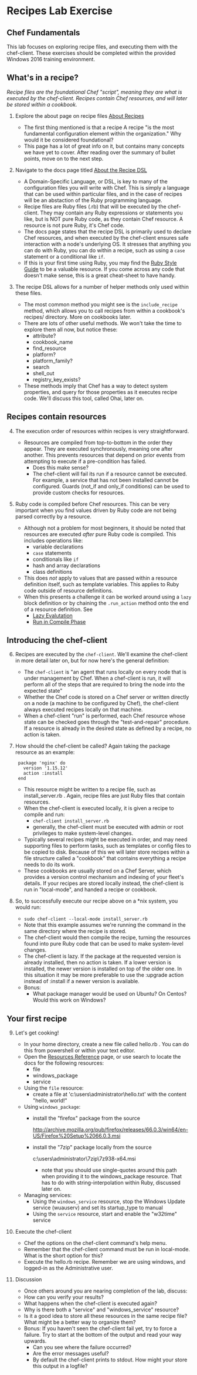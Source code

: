 # Recipes Lab Exercise
## Chef Fundamentals

This lab focuses on exploring recipe files, and executing them with the chef-client. These exercises should be completed within the provided Windows 2016 training environment.

## What's in a recipe?

_Recipe files are the foundational Chef "script", meaning they are what is executed by the chef-client. Recipes contain Chef resources, and will later be stored within a cookbook._

1. Explore the about page on recipe files [About Recipes](https://docs.chef.io/recipes.html)
   * The first thing mentioned is that a recipe A recipe "is the most fundamental configuration element within the organization." Why would it be considered foundational?
   * This page has a lot of great info on it, but contains many concepts we have yet to cover. After reading over the summary of bullet points, move on to the next step.

2. Navigate to the docs page titled [About the Recipe DSL](https://docs.chef.io/dsl_recipe.html)
   * A Domain-Specific Language, or DSL, is key to many of the configuration files you will write with Chef. This is simply a language that can be used within particular files, and in the case of recipes will be an abstaction of the Ruby programming language.
   * Recipe files are Ruby files (.rb) that will be executed by the chef-client. They may contain any Ruby expressions or statements you like, but is NOT pure Ruby code, as they contain Chef resource. A resource is not pure Ruby, it's Chef code.
   * The docs page states that the recipe DSL is primarily used to declare Chef resources, and when executed by the chef-client ensures safe interaction with a node's underlying OS. It stresses that anything you can do with Ruby, you can do within a recipe, such as using a `case` statement or a conditional like `if`.
   * If this is your first time using Ruby, you may find the [Ruby Style Guide](https://docs.chef.io/ruby.html) to be a valuable resource. If you come across any code that doesn't make sense, this is a great cheat-sheet to have handy.

3. The recipe DSL allows for a number of helper methods only used within these files.
   * The most common method you might see is the `include_recipe` method, which allows you to call recipes from within a cookbook's recipes/ directory. More on cookbooks later.
   * There are lots of other useful methods. We won't take the time to explore them all now, but notice these:
     * attribute?
     * cookbook_name
     * find_resource
     * platform?
     * platform_family?
     * search
     * shell_out
     * registry_key_exists?
   * These methods imply that Chef has a way to detect system properties, and query for those properties as it executes recipe code. We'll discuss this tool, called Ohai, later on.

## Recipes contain resources

4. The execution order of resources within recipes is very straightforward.
   * Resources are compiled from top-to-bottom in the order they appear. They are executed synchronously, meaning one after another. This prevents resources that depend on prior events from attempting to execute if a pre-condition has failed.
     * Does this make sense?
     * The chef-client will fail its run if a resource cannot be executed. For example, a service that has not been installed cannot be configured. Guards (not_if and only_if conditions) can be used to provide custom checks for resources.

5. Ruby code is compiled before Chef resources. This can be very important when you find values driven by Ruby code are not being parsed correctly by a resource.

   * Although not a problem for most beginners, it should be noted that resources are executed _after_ pure Ruby code is compiled. This includes operations like:
     * variable declarations
     * `case` statements
     * conditionals like `if`
     * hash and array declarations
     * class definitions
   * This does _not_ apply to values that are passed within a resource definition itself, such as template variables. This applies to Ruby code outside of resource definitions.
   * When this presents a challenge it can be worked around using a `lazy` block definition or by chaining the `.run_action` method onto the end of a resource definition. See
     * [Lazy Evalutation](https://docs.chef.io/resource_reference.html#lazy-evaluation)
     * [Run in Compile Phase](https://docs.chef.io/resource_reference.html#run-in-compile-phase)

## Introducing the chef-client

6. Recipes are executed by the `chef-client`. We'll examine the chef-client in more detail later on, but for now here's the general definition:
   * The `chef-client` is "an agent that runs locally on every node that is under management by Chef. When a chef-client is run, it will perform all of the steps that are required to bring the node into the expected state"
   * Whether the Chef code is stored on a Chef server or written directly on a node (a machine to be configured by Chef), the chef-client always executed recipes locally on that machine.
   * When a chef-client "run" is performed, each Chef resource whose state can be checked goes through the "test-and-repair" procedure. If a resource is already in the desired state as defined by a recipe, no action is taken.

7. How should the chef-client be called? Again taking the package resource as an example:
   ```
    package 'nginx' do
      version '1.15.12'
      action :install
    end
   ```
   * This resource might be written to a recipe file, such as install_server.rb . Again, recipe files are just Ruby files that contain resources.
   * When the chef-client is executed locally, it is given a recipe to compile and run:
     * `chef-client install_server.rb`
     * generally, the chef-client must be executed with admin or root privileges to make system-level changes.
   * Typically several recipes might be executed in order, and may need supporting files to perform tasks, such as templates or config files to be copied to disk. Because of this we will later store recipes within a file structure called a "cookbook" that contains everything a recipe needs to do its work.
   * These cookbooks are usually stored on a Chef Server, which provides a version control mechanism and indexing of your fleet's details. If your recipes are stored locally instead, the chef-client is run in "local-mode", and handed a recipe or cookbook. 

8. So, to successfully execute our recipe above on a *nix system, you would run:
    * `sudo chef-client --local-mode install_server.rb`
    * Note that this example assumes we're running the command in the same directory where the recipe is stored.
    * The chef-client would then compile the recipe, turning the resources found into pure Ruby code that can be used to make system-level changes.
    * The chef-client is lazy. If the package at the requested version is already installed, then no action is taken. If a lower version is installed, the newer version is installed on top of the older one. In this situation it may be more preferable to use the :upgrade action instead of :install if a newer version is available.
    * Bonus:
      * What package manager would be used on Ubuntu? On Centos? Would this work on Windows?

## Your first recipe

9. Let's get cooking! 
   * In your home directory, create a new file called hello.rb . You can do this from powershell or within your text editor.
   * Open the [Resources Reference](https://docs.chef.io/resource_reference.html) page, or use search to locate the docs for the following resources:
     * file
     * windows_package
     * service
   * Using the `file` resource:
     * create a file at 'c:\users\administrator\hello.txt' with the content "hello, world!"
   * Using `windows_package`:
     * install the "firefox" package from the source
     
       http://archive.mozilla.org/pub/firefox/releases/66.0.3/win64/en-US/Firefox%20Setup%2066.0.3.msi
     * install the "7zip" package locally from the source 

       c:\users\administrator\7zip\7z938-x64.msi
       * note that you should use single-quotes around this path when providing it to the windows_package resource. That has to do with string-interpolation within Ruby, discussed later on.
   * Managing services:
     * Using the `windows_service` resource, stop the Windows Update service (wuauserv) and set its startup_type to manual
     * Using the `service` resource, start and enable the "w32time" service

10. Execute the chef-client
    * Chef the options on the chef-client command's help menu.
    * Remember that the chef-client command must be run in local-mode. What is the short option for this?
    * Execute the hello.rb recipe. Remember we are using windows, and logged-in as the Administrative user.

11. Discussion
    * Once others around you are nearing completion of the lab, discuss:
    * How can you verify your results?
    * What happens when the chef-client is executed again?
    * Why is there both a "service" and "windows_service" resource?
    * Is it a good idea to store all these resources in the same recipe file? What might be a better way to organize them?
    * Bonus: If you haven't seen the chef-client fail yet, try to force a failure. Try to start at the bottom of the output and read your way upwards. 
      * Can you see where the failure occurred? 
      * Are the error messages useful? 
      * By default the chef-client prints to stdout. How might your store this output in a logfile?